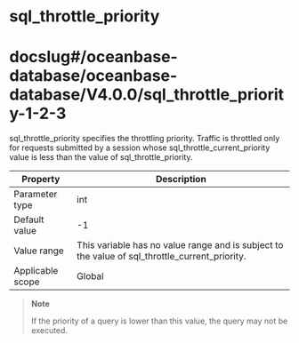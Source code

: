 sql_throttle_priority
==========================================
# docslug#/oceanbase-database/oceanbase-database/V4.0.0/sql_throttle_priority-1-2-3
sql_throttle_priority specifies the throttling priority. Traffic is throttled only for requests submitted by a session whose sql_throttle_current_priority value is less than the value of sql_throttle_priority.


| **Property** | **Description** |
|--------|---------------------------------------------------|
| Parameter type | int |
| Default value | -1 |
| Value range | This variable has no value range and is subject to the value of sql_throttle_current_priority. |
| Applicable scope | Global |


> **Note**
>
> If the priority of a query is lower than this value, the query may not be executed.

